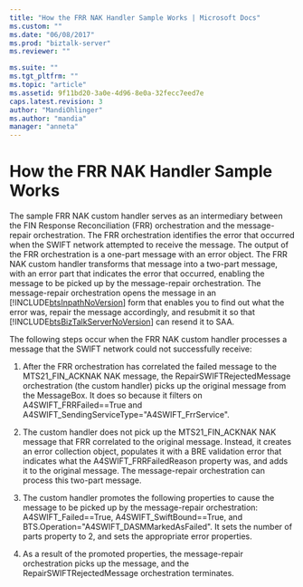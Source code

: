 ```yaml
---
title: "How the FRR NAK Handler Sample Works | Microsoft Docs"
ms.custom: ""
ms.date: "06/08/2017"
ms.prod: "biztalk-server"
ms.reviewer: ""

ms.suite: ""
ms.tgt_pltfrm: ""
ms.topic: "article"
ms.assetid: 9f11bd20-3a0e-4d96-8e0a-32fecc7eed7e
caps.latest.revision: 3
author: "MandiOhlinger"
ms.author: "mandia"
manager: "anneta"
---
```

# How the FRR NAK Handler Sample Works
The sample FRR NAK custom handler serves as an intermediary between the FIN Response Reconciliation (FRR) orchestration and the message-repair orchestration. The FRR orchestration identifies the error that occurred when the SWIFT network attempted to receive the message. The output of the FRR orchestration is a one-part message with an error object. The FRR NAK custom handler transforms that message into a two-part message, with an error part that indicates the error that occurred, enabling the message to be picked up by the message-repair orchestration. The message-repair orchestration opens the message in an [!INCLUDE[btsInpathNoVersion](../../includes/btsinpathnoversion-md.md)] form that enables you to find out what the error was, repair the message accordingly, and resubmit it so that [!INCLUDE[btsBizTalkServerNoVersion](../../includes/btsbiztalkservernoversion-md.md)] can resend it to SAA.  
  
 The following steps occur when the FRR NAK custom handler processes a message that the SWIFT network could not successfully receive:  
  
1.  After the FRR orchestration has correlated the failed message to the MTS21_FIN_ACKNAK NAK message, the RepairSWIFTRejectedMessage orchestration (the custom handler) picks up the original message from the MessageBox. It does so because it filters on A4SWIFT_FRRFailed==True and A4SWIFT_SendingServiceType="A4SWIFT_FrrService".  
  
2.  The custom handler does not pick up the MTS21_FIN_ACKNAK NAK message that FRR correlated to the original message. Instead, it creates an error collection object, populates it with a BRE validation error that indicates what the A4SWIFT_FRRFailedReason property was, and adds it to the original message. The message-repair orchestration can process this two-part message.  
  
3.  The custom handler promotes the following properties to cause the message to be picked up by the message-repair orchestration: A4SWIFT_Failed==True, A4SWIFT_SwiftBound==True, and BTS.Operation="A4SWIFT_DASMMarkedAsFailed". It sets the number of parts property to 2, and sets the appropriate error properties.  
  
4.  As a result of the promoted properties, the message-repair orchestration picks up the message, and the RepairSWIFTRejectedMessage orchestration terminates.
